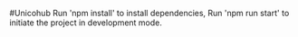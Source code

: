 #Unicohub
Run 'npm install' to install dependencies, Run 'npm run start' to initiate the project in development mode.
